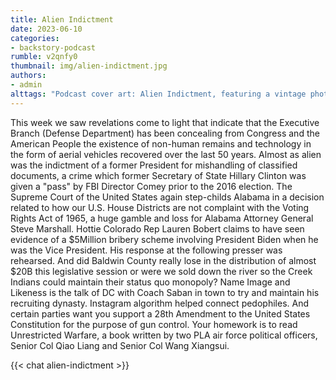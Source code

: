 ```yaml
---
title: Alien Indictment
date: 2023-06-10
categories:
- backstory-podcast
rumble: v2qnfy0
thumbnail: img/alien-indictment.jpg
authors:
- admin
alttags: "Podcast cover art: Alien Indictment, featuring a vintage photo resembling recovered aerial vehicles & government insignia"
---
```

This week we saw revelations come to light that indicate that the Executive Branch (Defense Department) has been concealing from Congress and the American People the existence of non-human remains and technology in the form of aerial vehicles recovered over the last 50 years. Almost as alien was the indictment of a former President for mishandling of classified documents, a crime which former Secretary of State Hillary Clinton was given a "pass" by FBI Director Comey prior to the 2016 election. The Supreme Court of the United States again step-childs Alabama in a decision related to how our U.S. House Districts are not complaint with the Voting Rights Act of 1965, a huge gamble and loss for Alabama Attorney General Steve Marshall. Hottie Colorado Rep Lauren Bobert claims to have seen evidence of a $5Million bribery scheme involving President Biden when he was the Vice President. His response at the following presser was rehearsed. And did Baldwin County really lose in the distribution of almost $20B this legislative session or were we sold down the river so the Creek Indians could maintain their status quo monopoly? Name Image and Likeness is the talk of DC with Coach Saban in town to try and maintain his recruiting dynasty. Instagram algorithm helped connect pedophiles. And certain parties want you support a 28th Amendment to the United States Constitution for the purpose of gun control. Your homework is to read Unrestricted Warfare, a book written by two PLA air force political officers, Senior Col Qiao Liang and Senior Col Wang Xiangsui.

{{< chat alien-indictment >}}